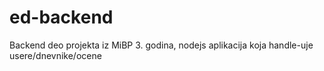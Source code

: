 # ed-backend
Backend deo projekta iz MiBP 3. godina, nodejs aplikacija koja handle-uje usere/dnevnike/ocene
